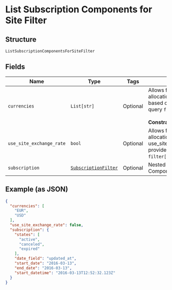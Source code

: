 
# List Subscription Components for Site Filter

## Structure

`ListSubscriptionComponentsForSiteFilter`

## Fields

| Name | Type | Tags | Description |
|  --- | --- | --- | --- |
| `currencies` | `List[str]` | Optional | Allows fetching components allocation with matching currency based on provided values. Use in query `filter[currencies]=USD,EUR`.<br><br>**Constraints**: *Minimum Items*: `1` |
| `use_site_exchange_rate` | `bool` | Optional | Allows fetching components allocation with matching use_site_exchange_rate based on provided value. Use in query `filter[use_site_exchange_rate]=true`. |
| `subscription` | [`SubscriptionFilter`](../../doc/models/subscription-filter.md) | Optional | Nested filter used for List Subscription Components For Site Filter |

## Example (as JSON)

```json
{
  "currencies": [
    "EUR",
    "USD"
  ],
  "use_site_exchange_rate": false,
  "subscription": {
    "states": [
      "active",
      "canceled",
      "expired"
    ],
    "date_field": "updated_at",
    "start_date": "2016-03-13",
    "end_date": "2016-03-13",
    "start_datetime": "2016-03-13T12:52:32.123Z"
  }
}
```

